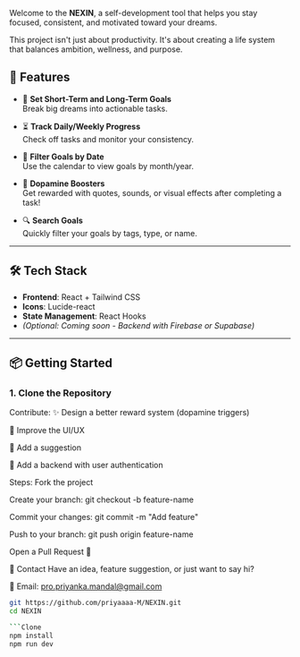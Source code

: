 

Welcome to the **NEXIN**, a self-development tool that helps you stay focused, consistent, and motivated toward your dreams.

This project isn't just about productivity. It's about creating a life system that balances ambition, wellness, and purpose.

## 🚀 Features

- 🎯 **Set Short-Term and Long-Term Goals**  
  Break big dreams into actionable tasks.

- ⏳ **Track Daily/Weekly Progress**  
  Check off tasks and monitor your consistency.

- 📅 **Filter Goals by Date**  
  Use the calendar to view goals by month/year.

- 🧠 **Dopamine Boosters**  
  Get rewarded with quotes, sounds, or visual effects after completing a task!

- 🔍 **Search Goals**  
  Quickly filter your goals by tags, type, or name.

---

## 🛠️ Tech Stack

- **Frontend**: React + Tailwind CSS  
- **Icons**: Lucide-react  
- **State Management**: React Hooks  
- *(Optional: Coming soon - Backend with Firebase or Supabase)*

---

## 📦 Getting Started

### 1. Clone the Repository

Contribute:
✨ Design a better reward system (dopamine triggers)

🎨 Improve the UI/UX

🧠 Add a suggestion 

🔧 Add a backend with user authentication

Steps:
Fork the project

Create your branch: git checkout -b feature-name

Commit your changes: git commit -m "Add feature"

Push to your branch: git push origin feature-name

Open a Pull Request 🚀

📧 Contact
Have an idea, feature suggestion, or just want to say hi?

📮 Email: pro.priyanka.mandal@gmail.com



```bash
git https://github.com/priyaaaa-M/NEXIN.git
cd NEXIN

```Clone
npm install
npm run dev




